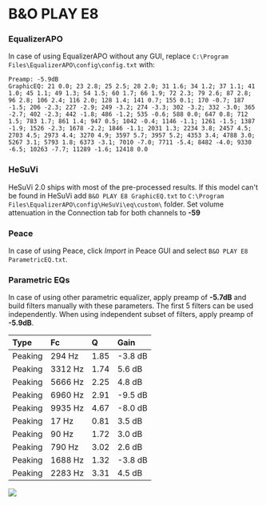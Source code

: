 # B&O PLAY E8

### EqualizerAPO
In case of using EqualizerAPO without any GUI, replace `C:\Program Files\EqualizerAPO\config\config.txt`
with:
```
Preamp: -5.9dB
GraphicEQ: 21 0.0; 23 2.8; 25 2.5; 28 2.0; 31 1.6; 34 1.2; 37 1.1; 41 1.0; 45 1.1; 49 1.3; 54 1.5; 60 1.7; 66 1.9; 72 2.3; 79 2.6; 87 2.8; 96 2.8; 106 2.4; 116 2.0; 128 1.4; 141 0.7; 155 0.1; 170 -0.7; 187 -1.5; 206 -2.3; 227 -2.9; 249 -3.2; 274 -3.3; 302 -3.2; 332 -3.0; 365 -2.7; 402 -2.3; 442 -1.8; 486 -1.2; 535 -0.6; 588 0.0; 647 0.8; 712 1.5; 783 1.7; 861 1.4; 947 0.5; 1042 -0.4; 1146 -1.1; 1261 -1.5; 1387 -1.9; 1526 -2.3; 1678 -2.2; 1846 -1.1; 2031 1.3; 2234 3.8; 2457 4.5; 2703 4.5; 2973 4.4; 3270 4.9; 3597 5.7; 3957 5.2; 4353 3.4; 4788 3.0; 5267 3.1; 5793 1.8; 6373 -3.1; 7010 -7.0; 7711 -5.4; 8482 -4.0; 9330 -6.5; 10263 -7.7; 11289 -1.6; 12418 0.0
```

### HeSuVi
HeSuVi 2.0 ships with most of the pre-processed results. If this model can't be found in HeSuVi add
`B&O PLAY E8 GraphicEQ.txt` to `C:\Program Files\EqualizerAPO\config\HeSuVi\eq\custom\` folder.
Set volume attenuation in the Connection tab for both channels to **-59**

### Peace
In case of using Peace, click *Import* in Peace GUI and select `B&O PLAY E8 ParametricEQ.txt`.

### Parametric EQs
In case of using other parametric equalizer, apply preamp of **-5.7dB** and build filters manually
with these parameters. The first 5 filters can be used independently.
When using independent subset of filters, apply preamp of **-5.9dB**.

| Type    | Fc      |    Q | Gain    |
|:--------|:--------|:-----|:--------|
| Peaking | 294 Hz  | 1.85 | -3.8 dB |
| Peaking | 3312 Hz | 1.74 | 5.6 dB  |
| Peaking | 5666 Hz | 2.25 | 4.8 dB  |
| Peaking | 6960 Hz | 2.91 | -9.5 dB |
| Peaking | 9935 Hz | 4.67 | -8.0 dB |
| Peaking | 17 Hz   | 0.81 | 3.5 dB  |
| Peaking | 90 Hz   | 1.72 | 3.0 dB  |
| Peaking | 790 Hz  | 3.02 | 2.6 dB  |
| Peaking | 1688 Hz | 1.32 | -3.8 dB |
| Peaking | 2283 Hz | 3.31 | 4.5 dB  |

![](https://raw.githubusercontent.com/jaakkopasanen/AutoEq/master/results/rtings/sbaf-serious/B&O%20PLAY%20E8/B&O%20PLAY%20E8.png)